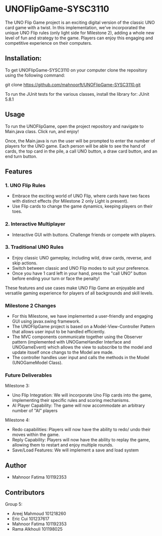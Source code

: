 # UNOFlipGame-SYSC3110
The UNO Flip Game project is an exciting digital version of the classic UNO card game with a twist. In this implementation, we've incorporated the unique UNO Flip rules (only light side for Milestone 2), adding a whole new level of fun and strategy to the game. Players can enjoy this engaging and competitive experience on their computers.


## Installation:

To get UNOFlipGame-SYSC3110 on your computer clone the repository using the following command:

git clone https://github.com/mahnoorft/UNOFlipGame-SYSC3110.git

To run the JUnit tests for the various classes, install the library for:
JUnit 5.8.1


## Usage
To run the UNOFlipGame, open the project repository and navigate to Main.java class. Click run, and enjoy!

Once, the Main.java is run the user will be prompted to enter the number of players for the UNO game. Each person will be able to see the hand of cards, the top card in the pile, a call UNO button, a draw card button, and an end turn button. 

## Features

### 1. UNO Flip Rules
- Embrace the exciting world of UNO Flip, where cards have two faces with distinct effects (for Milestone 2 only Light is present).
- Use Flip cards to change the game dynamics, keeping players on their toes.

### 2. Interactive Multiplayer
- Interactive GUI with buttons. Challenge friends or compete with players.

### 3. Traditional UNO Rules
- Enjoy classic UNO gameplay, including wild, draw cards, reverse, and skip actions.
- Switch between classic and UNO Flip modes to suit your preference.
- Once you have 1 card left in your hand, press the "call UNO" button before ending your turn or face the penalty!

These features and use cases make UNO Flip Game an enjoyable and versatile gaming experience for players of all backgrounds and skill levels.

### Milestone 2 Changes
- For this Milestone, we have implemented a user-friendly and engaging GUI using javax.swing framework.
- The UNOFlipGame project is based on a Model-View-Controller Pattern that allows user input to be handled efficiently.
- The MVC components communicate together using the Observer pattern (implemented with UNOGameHandler Interface and UNOGameEvent) which allows the view to subscribe to the model and update itsself once changs to the Model are made.
- The controller handles user input and calls the methods in the Model (UNOGameModel Class).

### Future Deliverables

Milestone 3:
- Uno Flip Integration: We will incorporate Uno Flip cards into the game, implementing their specific rules and scoring mechanisms.
- AI Player Capability: The game will now accommodate an arbitrary number of "AI" players

Milestone 4:
- Redo capabilities: Players will now have the ability to redo/ undo their moves within the game.
- Reply Capability: Players will now have the ability to replay the game, allowing them to restart and enjoy multiple rounds.
- Save/Load Features: We will implement a save and load system

## Author
- Mahnoor Fatima 101192353

## Contributors
Group 5:
- Areej Mahmoud 101218260
- Eric Cui 101237617
- Mahnoor Fatima 101192353
- Rama Alkhouli 101198025
